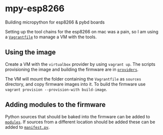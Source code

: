# mpy-esp8266

Building micropython for esp8266 & pybd boards

Setting up the tool chains for the esp8266 on mac was a pain, so I am using a [`Vagrantfile`](Vagrantfile) to manage a VM with the tools.

## Using the image

Create a VM with the `virtualbox` provider by using `vagrant up`.
The scripts provisioning the image and building the firmware are in [`providers`](providers).

The VM will mount the folder containing the `Vagrantfile` as `sources` directory, and copy firmware images into it.
To build the firmware use `vagrant provision --provision-with build-image`.

## Adding modules to the firmware

Python sources that should be baked into the firmware can be added to [`modules`](modules).
If sources from a different location should be added these can be added to [`manifest.py`](manifest.py).
